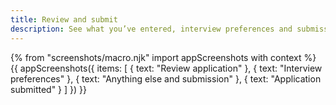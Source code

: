 ```yaml
---
title: Review and submit
description: See what you’ve entered, interview preferences and submission
---
```

{% from "screenshots/macro.njk" import appScreenshots with context %}
{{ appScreenshots({
  items: [
    { text: "Review application" },
    { text: "Interview preferences" },
    { text: "Anything else and submission" },
    { text: "Application submitted" }
  ]
}) }}
